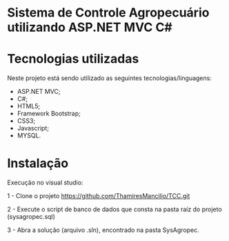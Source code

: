 # Sistema de Controle Agropecuário utilizando ASP.NET MVC C#

# Tecnologias utilizadas

Neste projeto está sendo utilizado as seguintes tecnologias/linguagens: 

* ASP.NET MVC;
* C#;
* HTML5;
* Framework Bootstrap;
* CSS3;
* Javascript;
* MYSQL.

# Instalação

Execução no visual studio:

1 - Clone o projeto https://github.com/ThamiresMancilio/TCC.git

2 - Execute o script de banco de dados que consta na pasta raíz do projeto (sysagropec.sql)

3 - Abra a solução (arquivo .sln), encontrado na pasta SysAgropec.